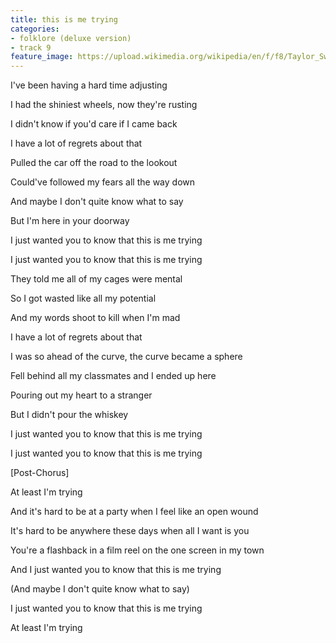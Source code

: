 ```yaml
---
title: this is me trying
categories:
- folklore (deluxe version)
- track 9
feature_image: https://upload.wikimedia.org/wikipedia/en/f/f8/Taylor_Swift_-_Folklore.png
--- 
```

I've been having a hard time adjusting

I had the shiniest wheels, now they're rusting

I didn't know if you'd care if I came back

I have a lot of regrets about that

Pulled the car off the road to the lookout

Could've followed my fears all the way down

And maybe I don't quite know what to say

But I'm here in your doorway

I just wanted you to know that this is me trying

I just wanted you to know that this is me trying

They told me all of my cages were mental

So I got wasted like all my potential

And my words shoot to kill when I'm mad

I have a lot of regrets about that

I was so ahead of the curve, the curve became a sphere

Fell behind all my classmates and I ended up here

Pouring out my heart to a stranger

But I didn't pour the whiskey

I just wanted you to know that this is me trying

I just wanted you to know that this is me trying

[Post-Chorus]

At least I'm trying

And it's hard to be at a party when I feel like an open wound

It's hard to be anywhere these days when all I want is you

You're a flashback in a film reel on the one screen in my town

And I just wanted you to know that this is me trying

(And maybe I don't quite know what to say)

I just wanted you to know that this is me trying

At least I'm trying
